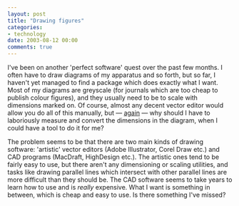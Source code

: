 ```yaml
---
layout: post
title: "Drawing figures"
categories:
- technology
date: 2003-08-12 00:00
comments: true
---
```


<p>I've been on another 'perfect software' quest over the past few months. I often have to draw diagrams of my apparatus and so forth, but so far, I haven't yet managed to find a package which does exactly what I want. Most of my diagrams are greyscale (for journals which are too cheap to publish colour figures), and they usually need to be to scale with dimensions marked on. Of course, almost any decent vector editor would allow you do all of this manually, but &mdash; <a href="http://www.rousette.org.uk/mt-static/blog/archives/000395.html">again</a> &mdash; why should I have to laboriously measure and convert the dimensions in the diagram, when I could have a tool to do it for me?</p>

<p>The problem seems to be that there are two main kinds of drawing software: 'artistic' vector editors (Adobe Illustrator, Corel Draw etc.) and CAD programs (MacDraft, HighDesign etc.). The artistic ones tend to be fairly easy to use, but there aren't any dimensioning or scaling utilities, and tasks like drawing parallel lines which intersect with other parallel lines are more difficult than they should be. The CAD software seems to take years to learn how to use and is <em>really</em> expensive. What I want is something in between, which is cheap and easy to use. Is there something I've missed?</p>


